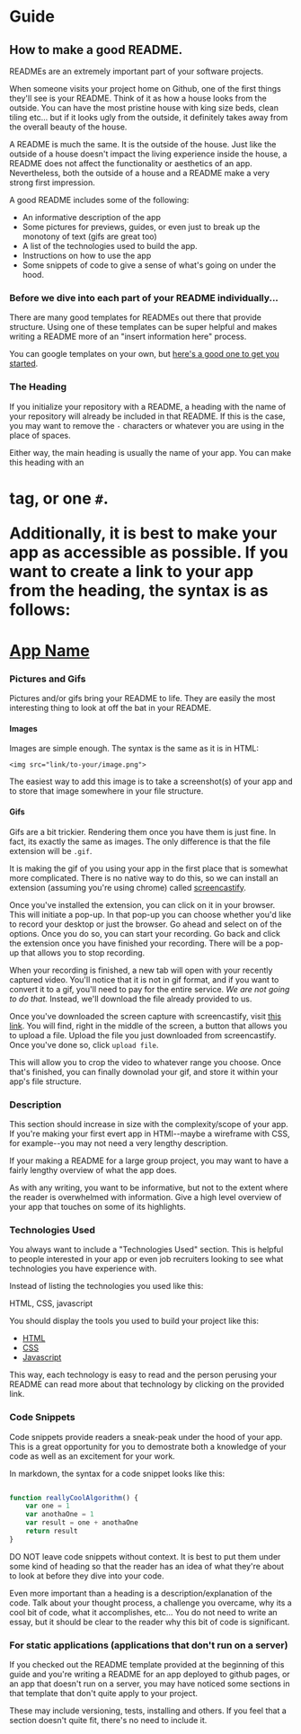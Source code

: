 # Guide

## How to make a good README.

READMEs are an extremely important part of your software projects. 

When someone visits your project home on Github, one of the first things they'll see is your README. Think of it as how a house looks from the outside. You can have the most pristine house with king size beds, clean tiling etc... but if it looks ugly from the outside, it definitely takes away from the overall beauty of the house.

A README is much the same. It is the outside of the house. Just like the outside of a house doesn't impact the living experience inside the house, a README does not affect the functionality or aesthetics of an app. Nevertheless, both the outside of a house and a README make a very strong first impression.

A good README includes some of the following:
- An informative description of the app
- Some pictures for previews, guides, or even just to break up the monotony of text (gifs are great too)
- A list of the technologies used to build the app. 
- Instructions on how to use the app
- Some snippets of code to give a sense of what's going on under the hood. 

### Before we dive into each part of your README individually...

There are many good templates for READMEs out there that provide structure. Using one of these templates can be super helpful and makes writing a README more of an "insert information here" process. 

You can google templates on your own, but [here's a good one to get you started](https://gist.githubusercontent.com/PurpleBooth/109311bb0361f32d87a2/raw/8254b53ab8dcb18afc64287aaddd9e5b6059f880/README-Template.md).

### The Heading

If you initialize your repository with a README, a heading with the name of your repository will already be included in that README. If this is the case, you may want to remove the `-` characters or whatever you are using in the place of spaces. 

Either way, the main heading is usually the name of your app. You can make this heading with an <h1> tag, or one `#`.

Additionally, it is best to make your app as accessible as possible. If you want to create a link to your app from the heading, the syntax is as follows:

[<h1>App Name</h1>](www.website.com)

### Pictures and Gifs

Pictures and/or gifs bring your README to life. They are easily the most interesting thing to look at off the bat in your README.

#### Images

Images are simple enough. The syntax is the same as it is in HTML:
```
<img src="link/to-your/image.png">
```
The easiest way to add this image is to take a screenshot(s) of your app and to store that image somewhere in your file structure. 

#### Gifs

Gifs are a bit trickier. Rendering them once you have them is just fine. In fact, its exactly the same as images. The only difference is that the file extension will be `.gif`.

It is making the gif of you using your app in the first place that is somewhat more complicated. There is no native way to do this, so we can install an extension (assuming you're using chrome) called [screencastify](https://www.screencastify.com/).

Once you've installed the extension, you can click on it in your browser. This will initiate a pop-up. In that pop-up you can choose whether you'd like to record your desktop or just the browser. Go ahead and select on of the options. Once you do so, you can start your recording. Go back and click the extension once you have finished your recording. There will be a pop-up that allows you to stop recording.

When your recording is finished, a new tab will open with your recently captured video. You'll notice that it is not in gif format, and if you want to convert it to a gif, you'll need to pay for the entire service. _We are not going to do that._ Instead, we'll download the file already provided to us. 

Once you've downloaded the screen capture with screencastify, visit [this link](https://ezgif.com/video-to-gif). You will find, right in the middle of the screen, a button that allows you to upload a file. Upload the file you just downloaded from screencastify. Once you've done so, click `upload file`.

This will allow you to crop the video to whatever range you choose. Once that's finished, you can finally downolad your gif, and store it within your app's file structure. 

### Description

This section should increase in size with the complexity/scope of your app. If you're making your first evert app in HTMl--maybe a wireframe with CSS, for example--you may not need a very lengthy description. 

If your making a README for a large group project, you may want to have a fairly lengthy overview of what the app does. 

As with any writing, you want to be informative, but not to the extent where the reader is overwhelmed with information. Give a high level overview of your app that touches on some of its highlights. 

### Technologies Used

You always want to include a "Technologies Used" section. This is helpful to people interested in your app or even job recruiters looking to see what technologies you have experience with. 

Instead of listing the technologies you used like this:

HTML, CSS, javascript

You should display the tools you used to build your project like this:

- [HTML](https://html.com/)
- [CSS](https://en.wikipedia.org/wiki/Cascading_Style_Sheets)
- [Javascript](https://www.javascript.com/)

This way, each technology is easy to read and the person perusing your README can read more about that technology by clicking on the provided link.

### Code Snippets

Code snippets provide readers a sneak-peak under the hood of your app. This is a great opportunity for you to demostrate both a knowledge of your code as well as an excitement for your work. 

In markdown, the syntax for a code snippet looks like this:

```javascript

function reallyCoolAlgorithm() {
    var one = 1
    var anothaOne = 1
    var result = one + anothaOne
    return result
}

```

DO NOT leave code snippets without context. It is best to put them under some kind of heading so that the reader has an idea of what they're about to look at before they dive into your code. 

Even more important than a heading is a description/explanation of the code. Talk about your thought process, a challenge you overcame, why its a cool bit of code, what it accomplishes, etc... You do not need to write an essay, but it should be clear to the reader why this bit of code is significant. 

### For static applications (applications that don't run on a server)
 
 If you checked out the README template provided at the beginning of this guide and you're writing a README for an app deployed to github pages, or an app that doesn't run on a server, you may have noticed some sections in that template that don't quite apply to your project.

 These may include versioning, tests, installing and others. If you feel that a section doesn't quite fit, there's no need to include it.  